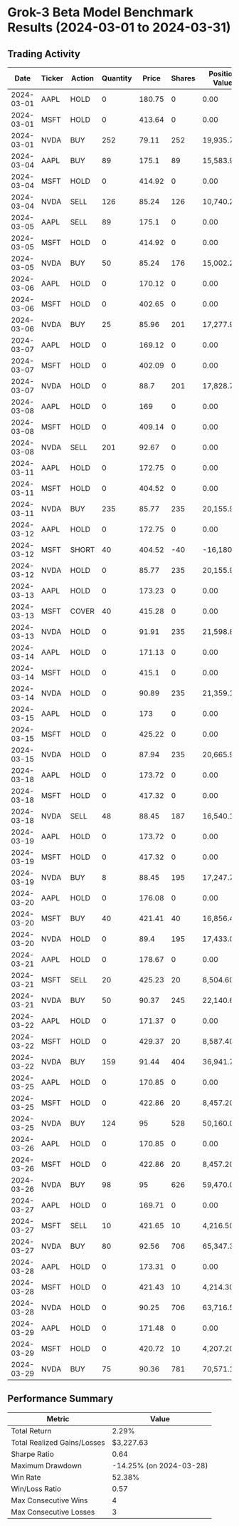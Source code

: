 # Grok-3 Beta Model Benchmark Results (2024-03-01 to 2024-03-31)

## Trading Activity

| Date       | Ticker | Action | Quantity | Price  | Shares | Position Value | Bullish | Bearish | Neutral |
|------------|--------|--------|----------|--------|--------|---------------|---------|---------|---------|
| 2024-03-01 | AAPL   | HOLD   | 0        | 180.75 | 0      | 0.00          | 2       | 3       | 4       |
| 2024-03-01 | MSFT   | HOLD   | 0        | 413.64 | 0      | 0.00          | 1       | 2       | 6       |
| 2024-03-01 | NVDA   | BUY    | 252      | 79.11  | 252    | 19,935.72     | 3       | 1       | 5       |
| 2024-03-04 | AAPL   | BUY    | 89       | 175.1  | 89     | 15,583.90     | 2       | 3       | 4       |
| 2024-03-04 | MSFT   | HOLD   | 0        | 414.92 | 0      | 0.00          | 1       | 2       | 6       |
| 2024-03-04 | NVDA   | SELL   | 126      | 85.24  | 126    | 10,740.24     | 3       | 2       | 4       |
| 2024-03-05 | AAPL   | SELL   | 89       | 175.1  | 0      | 0.00          | 2       | 4       | 3       |
| 2024-03-05 | MSFT   | HOLD   | 0        | 414.92 | 0      | 0.00          | 1       | 2       | 6       |
| 2024-03-05 | NVDA   | BUY    | 50       | 85.24  | 176    | 15,002.24     | 3       | 2       | 4       |
| 2024-03-06 | AAPL   | HOLD   | 0        | 170.12 | 0      | 0.00          | 2       | 4       | 3       |
| 2024-03-06 | MSFT   | HOLD   | 0        | 402.65 | 0      | 0.00          | 1       | 2       | 6       |
| 2024-03-06 | NVDA   | BUY    | 25       | 85.96  | 201    | 17,277.96     | 4       | 1       | 4       |
| 2024-03-07 | AAPL   | HOLD   | 0        | 169.12 | 0      | 0.00          | 2       | 4       | 3       |
| 2024-03-07 | MSFT   | HOLD   | 0        | 402.09 | 0      | 0.00          | 1       | 2       | 6       |
| 2024-03-07 | NVDA   | HOLD   | 0        | 88.7   | 201    | 17,828.70     | 4       | 1       | 4       |
| 2024-03-08 | AAPL   | HOLD   | 0        | 169    | 0      | 0.00          | 2       | 4       | 3       |
| 2024-03-08 | MSFT   | HOLD   | 0        | 409.14 | 0      | 0.00          | 1       | 2       | 6       |
| 2024-03-08 | NVDA   | SELL   | 201      | 92.67  | 0      | 0.00          | 4       | 1       | 4       |
| 2024-03-11 | AAPL   | HOLD   | 0        | 172.75 | 0      | 0.00          | 2       | 4       | 3       |
| 2024-03-11 | MSFT   | HOLD   | 0        | 404.52 | 0      | 0.00          | 1       | 2       | 6       |
| 2024-03-11 | NVDA   | BUY    | 235      | 85.77  | 235    | 20,155.95     | 4       | 1       | 4       |
| 2024-03-12 | AAPL   | HOLD   | 0        | 172.75 | 0      | 0.00          | 2       | 4       | 3       |
| 2024-03-12 | MSFT   | SHORT  | 40       | 404.52 | -40    | -16,180.80    | 1       | 2       | 6       |
| 2024-03-12 | NVDA   | HOLD   | 0        | 85.77  | 235    | 20,155.95     | 4       | 1       | 4       |
| 2024-03-13 | AAPL   | HOLD   | 0        | 173.23 | 0      | 0.00          | 2       | 4       | 3       |
| 2024-03-13 | MSFT   | COVER  | 40       | 415.28 | 0      | 0.00          | 1       | 2       | 6       |
| 2024-03-13 | NVDA   | HOLD   | 0        | 91.91  | 235    | 21,598.85     | 4       | 1       | 4       |
| 2024-03-14 | AAPL   | HOLD   | 0        | 171.13 | 0      | 0.00          | 2       | 4       | 3       |
| 2024-03-14 | MSFT   | HOLD   | 0        | 415.1  | 0      | 0.00          | 1       | 2       | 6       |
| 2024-03-14 | NVDA   | HOLD   | 0        | 90.89  | 235    | 21,359.15     | 4       | 1       | 4       |
| 2024-03-15 | AAPL   | HOLD   | 0        | 173    | 0      | 0.00          | 2       | 4       | 3       |
| 2024-03-15 | MSFT   | HOLD   | 0        | 425.22 | 0      | 0.00          | 2       | 1       | 6       |
| 2024-03-15 | NVDA   | HOLD   | 0        | 87.94  | 235    | 20,665.90     | 4       | 1       | 4       |
| 2024-03-18 | AAPL   | HOLD   | 0        | 173.72 | 0      | 0.00          | 2       | 4       | 3       |
| 2024-03-18 | MSFT   | HOLD   | 0        | 417.32 | 0      | 0.00          | 2       | 1       | 6       |
| 2024-03-18 | NVDA   | SELL   | 48       | 88.45  | 187    | 16,540.15     | 4       | 1       | 4       |
| 2024-03-19 | AAPL   | HOLD   | 0        | 173.72 | 0      | 0.00          | 2       | 3       | 4       |
| 2024-03-19 | MSFT   | HOLD   | 0        | 417.32 | 0      | 0.00          | 2       | 1       | 6       |
| 2024-03-19 | NVDA   | BUY    | 8        | 88.45  | 195    | 17,247.75     | 4       | 1       | 4       |
| 2024-03-20 | AAPL   | HOLD   | 0        | 176.08 | 0      | 0.00          | 2       | 3       | 4       |
| 2024-03-20 | MSFT   | BUY    | 40       | 421.41 | 40     | 16,856.40     | 2       | 1       | 6       |
| 2024-03-20 | NVDA   | HOLD   | 0        | 89.4   | 195    | 17,433.00     | 4       | 1       | 4       |
| 2024-03-21 | AAPL   | HOLD   | 0        | 178.67 | 0      | 0.00          | 2       | 3       | 4       |
| 2024-03-21 | MSFT   | SELL   | 20       | 425.23 | 20     | 8,504.60      | 2       | 1       | 6       |
| 2024-03-21 | NVDA   | BUY    | 50       | 90.37  | 245    | 22,140.65     | 4       | 1       | 4       |
| 2024-03-22 | AAPL   | HOLD   | 0        | 171.37 | 0      | 0.00          | 2       | 3       | 4       |
| 2024-03-22 | MSFT   | HOLD   | 0        | 429.37 | 20     | 8,587.40      | 2       | 1       | 6       |
| 2024-03-22 | NVDA   | BUY    | 159      | 91.44  | 404    | 36,941.76     | 4       | 1       | 4       |
| 2024-03-25 | AAPL   | HOLD   | 0        | 170.85 | 0      | 0.00          | 2       | 3       | 4       |
| 2024-03-25 | MSFT   | HOLD   | 0        | 422.86 | 20     | 8,457.20      | 2       | 1       | 6       |
| 2024-03-25 | NVDA   | BUY    | 124      | 95     | 528    | 50,160.00     | 4       | 1       | 4       |
| 2024-03-26 | AAPL   | HOLD   | 0        | 170.85 | 0      | 0.00          | 2       | 3       | 4       |
| 2024-03-26 | MSFT   | HOLD   | 0        | 422.86 | 20     | 8,457.20      | 2       | 1       | 6       |
| 2024-03-26 | NVDA   | BUY    | 98       | 95     | 626    | 59,470.00     | 4       | 1       | 4       |
| 2024-03-27 | AAPL   | HOLD   | 0        | 169.71 | 0      | 0.00          | 2       | 3       | 4       |
| 2024-03-27 | MSFT   | SELL   | 10       | 421.65 | 10     | 4,216.50      | 2       | 1       | 6       |
| 2024-03-27 | NVDA   | BUY    | 80       | 92.56  | 706    | 65,347.36     | 4       | 1       | 4       |
| 2024-03-28 | AAPL   | HOLD   | 0        | 173.31 | 0      | 0.00          | 2       | 3       | 4       |
| 2024-03-28 | MSFT   | HOLD   | 0        | 421.43 | 10     | 4,214.30      | 2       | 1       | 6       |
| 2024-03-28 | NVDA   | HOLD   | 0        | 90.25  | 706    | 63,716.50     | 4       | 1       | 4       |
| 2024-03-29 | AAPL   | HOLD   | 0        | 171.48 | 0      | 0.00          | 2       | 3       | 4       |
| 2024-03-29 | MSFT   | HOLD   | 0        | 420.72 | 10     | 4,207.20      | 2       | 1       | 6       |
| 2024-03-29 | NVDA   | BUY    | 75       | 90.36  | 781    | 70,571.16     | 4       | 1       | 4       |

## Performance Summary

| Metric | Value |
|--------|-------|
| Total Return | 2.29% |
| Total Realized Gains/Losses | $3,227.63 |
| Sharpe Ratio | 0.64 |
| Maximum Drawdown | -14.25% (on 2024-03-28) |
| Win Rate | 52.38% |
| Win/Loss Ratio | 0.57 |
| Max Consecutive Wins | 4 |
| Max Consecutive Losses | 3 |